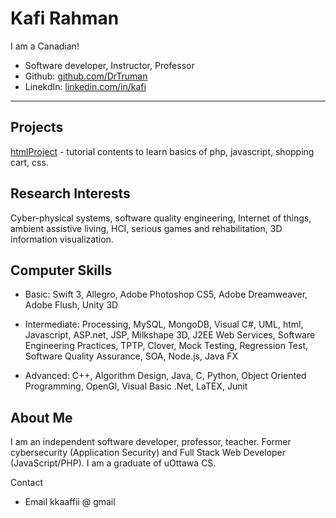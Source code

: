 # Kafi Rahman
I am a Canadian!
- Software developer, Instructor, Professor
- Github: [github.com/DrTruman](https://github.com/DrTruman)
- LinekdIn: [linkedin.com/in/kafi](https://www.linkedin.com/in/kafi/) 

---

## Projects

[htmlProject](https://github.com/DrTruman/htmlProject) - tutorial contents to learn basics of php, javascript, shopping cart, css.

## Research Interests
Cyber-physical systems, software quality engineering, Internet of things, ambient assistive living, HCI, serious games and rehabilitation, 3D information visualization.

## Computer Skills
- Basic: Swift 3, Allegro, Adobe Photoshop CS5, Adobe Dreamweaver, Adobe Flush, Unity 3D

- Intermediate: Processing, MySQL, MongoDB, Visual C#, UML, html, Javascript, ASP.net, JSP, Milkshape 3D, J2EE Web Services, Software Engineering Practices, TPTP, Clover, Mock Testing, Regression Test, Software Quality Assurance, SOA, Node.js, Java FX

- Advanced: C++, Algorithm Design, Java, C, Python, Object Oriented Programming, OpenGl, Visual Basic .Net, LaTEX, Junit

## About Me
I am an independent software developer, professor, teacher. Former cybersecurity (Application Security) and Full Stack Web Developer (JavaScript/PHP). I am a graduate of uOttawa CS.

Contact
- Email kkaaffii @ gmail

